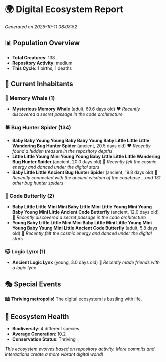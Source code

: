 # 🌍 Digital Ecosystem Report
*Generated on 2025-10-11 08:08:52*

## 📊 Population Overview
- **Total Creatures**: 138
- **Repository Activity**: medium
- **This Cycle**: 1 births, 1 deaths

## 👥 Current Inhabitants

### 🐋 Memory Whale (1)
- **Mysterious Memory Whale** (adult, 69.6 days old) ❤️
  *Recently discovered a secret passage in the code architecture*

### 🕷️ Bug Hunter Spider (134)
- **Baby Baby Young Young Baby Baby Young Baby Little Little Little Wandering Bug Hunter Spider** (ancient, 20.5 days old) ❤️
  *Recently found a hidden treasure in the repository depths*
- **Little Little Young Mini Young Young Baby Little Little Little Wandering Bug Hunter Spider** (ancient, 20.0 days old) 💚
  *Recently felt the cosmic energy and danced under the digital stars*
- **Baby Little Little Ancient Bug Hunter Spider** (ancient, 19.8 days old) 💛
  *Recently connected with the ancient wisdom of the codebase*
  *...and 131 other bug hunter spiders*

### 🦋 Code Butterfly (2)
- **Baby Little Little Mini Mini Baby Little Mini Little Young Mini Young Baby Young Mini Little Ancient Code Butterfly** (ancient, 12.0 days old) 💛
  *Recently discovered a secret passage in the code architecture*
- **Young Baby Little Little Mini Mini Baby Little Mini Little Young Mini Young Baby Young Mini Little Ancient Code Butterfly** (adult, 5.8 days old) 💚
  *Recently felt the cosmic energy and danced under the digital stars*

### 🐱 Logic Lynx (1)
- **Ancient Logic Lynx** (young, 3.0 days old) 💚
  *Recently made friends with a logic lynx*

## 🎭 Special Events

🏙️ **Thriving metropolis!** The digital ecosystem is bustling with life.

## 🔬 Ecosystem Health
- **Biodiversity**: 4 different species
- **Average Generation**: 10.2
- **Conservation Status**: Thriving

*This ecosystem evolves based on repository activity. More commits and interactions create a more vibrant digital world!*